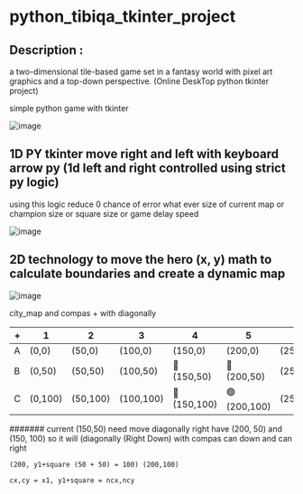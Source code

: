 # python_tibiqa_tkinter_project

## Description : 
a two-dimensional tile-based game set in a fantasy world with pixel art graphics and a top-down perspective.
(Online DeskTop python tkinter project)

simple python game with tkinter

![image](https://user-images.githubusercontent.com/55125302/155687939-67bd9201-f178-4201-bc0e-45249b993e9e.png)

## 1D PY tkinter move right and left with keyboard arrow py (1d left and right controlled using strict py logic)

using this logic reduce 0 chance of error what ever size of current map or champion size or square size or game delay speed

![image](https://user-images.githubusercontent.com/55125302/155692690-5b5ea7f5-5bbe-455c-abe0-7e41e8bc7f8d.png)


## 2D technology to move the hero (x, y) math to calculate boundaries and create a dynamic map

![image](https://user-images.githubusercontent.com/55125302/155696026-f8dd17f3-4fe3-42f3-ad18-aa1befde9015.png)


city_map and compas + with diagonally


| + | 1 | 2 | 3 | 4 | 5 | 6 | 7 |
| --- | --- | --- | --- | --- | --- | --- | --- |
| A | (0,0) | (50,0) | (100,0) | (150,0) | (200,0) | (250,0) | 300,0) |
| B | (0,50) | (50,50) | (100,50) | 🔵 (150,50) | 🔘 (200,50) | (250,50) | (300,50) |
| C | (0,100) | (50,100) | (100,100) | 🔘 (150,100) | 🟢 (200,100) | (250,100) | (300,100) |


####### current (150,50) need move diagonally right have (200, 50) and (150, 100) so it will  (diagonally (Right Down) with compas can down and can right

```
(200, y1+square (50 + 50) = 100) (200,100)
```

```cx,cy = x1, y1+square = ncx,ncy```
